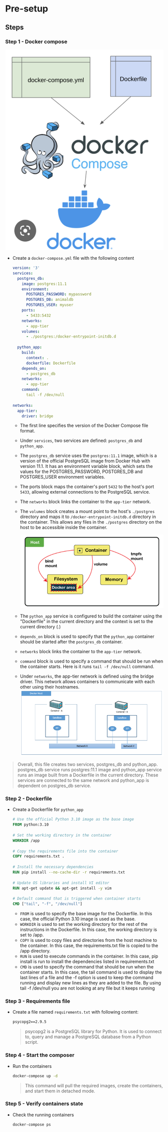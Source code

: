 # Pre-setup

## Steps

### Step 1 - Docker compose

![img](img/docker-compose.png)

* Create a `docker-compose.yml` file with the following content

  ```yml
  version: '3'
  services:
    postgres_db:
      image: postgres:11.1
      environment:
        POSTGRES_PASSWORD: mypassword
        POSTGRES_DB: animaldb
        POSTGRES_USER: myuser
      ports:
        - 5433:5432
      networks:
        - app-tier
      volumes:
        - ./postgres:/docker-entrypoint-initdb.d

    python_app:
      build:
        context: .
        dockerfile: Dockerfile
      depends_on:
        - postgres_db
      networks:
        - app-tier
      command:
        tail -f /dev/null

  networks:
    app-tier:
      driver: bridge
  ```

  * The first line specifies the version of the Docker Compose file format.
  * Under `services`, two services are defined: `postgres_db` and `python_app`.
  * The `postgres_db` service uses the `postgres:11.1` image, which is a version of the official PostgreSQL image from Docker Hub with version 11.1.
    It has an environment variable block, which sets the values for the POSTGRES_PASSWORD, POSTGRES_DB and POSTGRES_USER environment variables.
  * The ports block maps the container's port `5432` to the host's port `5433`, allowing external connections to the PostgreSQL service.
  * The `networks` block links the container to the `app-tier` network.
  * The `volumes` block creates a mount point to the host's `./postgres` directory and maps it to `/docker-entrypoint-initdb.d` directory in the container. This allows any files in the `./postgres` directory on the host to be accessible inside the container.

    ![img](img/docker-volume.png)

  * The `python_app` service is configured to build the container using the "Dockerfile" in the current directory and the context is set to the current directory (.)
  * `depends_on` block is used to specify that the `python_app` container should be started after the `postgres_db` container.
  * `networks` block links the container to the `app-tier` network.
  * `command` block is used to specify a command that should be run when the container starts. Here is it runs `tail -f /dev/null` command.
  * Under `networks`, the app-tier network is defined using the bridge driver. This network allows containers to communicate with each other using their hostnames.
    ![img](img/docker-network.png)

>Overall, this file creates two services, postgres_db and python_app. postgres_db service runs postgres:11.1 image and python_app service runs an image built from a Dockerfile in the current directory. These services are connected to the same network and python_app is dependent on postgres_db service.

### Step 2 - Dockerfile

* Create a Dockerfile for `python_app`

  ```Dockerfile
  # Use the official Python 3.10 image as the base image
  FROM python:3.10

  # Set the working directory in the container
  WORKDIR /app

  # Copy the requirements file into the container
  COPY requirements.txt .

  # Install the necessary dependencies
  RUN pip install --no-cache-dir -r requirements.txt

  # Update OS libraries and install VI editor
  RUN apt-get update && apt-get install -y vim

  # Default command that is triggered when container starts
  CMD ["tail", "-f", "/dev/null"]
  ```

  * `FROM` is used to specify the base image for the Dockerfile. In this case, the official Python 3.10 image is used as the base.
  * `WORKDIR` is used to set the working directory for the rest of the instructions in the Dockerfile. In this case, the working directory is set to /app.
  * `COPY` is used to copy files and directories from the host machine to the container. In this case, the requirements.txt file is copied to the /app directory.
  * `RUN` is used to execute commands in the container. In this case, pip install is run to install the dependencies listed in requirements.txt
  * `CMD` is used to specify the command that should be run when the container starts. In this case, the tail command is used to display the last lines of a file and the -f option is used to keep the command running and display new lines as they are added to the file. By using tail -f /dev/null you are not looking at any file but it keeps running

### Step 3 - Requirements file

* Create a file named `requirements.txt` with following content:

  ```txt
  psycopg2==2.9.5
  ```

  > psycopg2 is a PostgreSQL library for Python. It is used to connect to, query and manage a PostgreSQL database from a Python script.

### Step 4 - Start the composer

* Run the containers

  ```sh
  docker-compose up -d
  ```

  >This command will pull the required images, create the containers, and start them in detached mode.

### Step 5 - Verify containers state

* Check the running containers

  ```sh
  docker-compose ps
  ```
